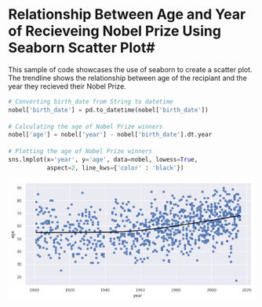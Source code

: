 # Relationship Between Age and Year of Recieveing Nobel Prize Using Seaborn Scatter Plot#

This sample of code showcases the use of seaborn to create a scatter plot. The trendline shows the relationship between age of the recipiant and the year they recieved their Nobel Prize. 


```python
# Converting birth_date from String to datetime
nobel['birth_date'] = pd.to_datetime(nobel['birth_date'])

# Calculating the age of Nobel Prize winners
nobel['age'] = nobel['year'] - nobel['birth_date'].dt.year

# Plotting the age of Nobel Prize winners
sns.lmplot(x='year', y='age', data=nobel, lowess=True, 
           aspect=2, line_kws={'color' : 'black'})
```




  






![png](age_nobel_winners_1_1.png)


